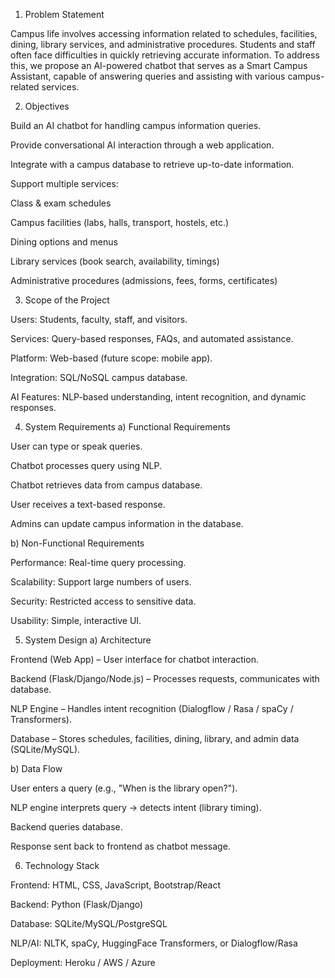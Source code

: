 1. Problem Statement

Campus life involves accessing information related to schedules, facilities, dining, library services, and administrative procedures. Students and staff often face difficulties in quickly retrieving accurate information.
To address this, we propose an AI-powered chatbot that serves as a Smart Campus Assistant, capable of answering queries and assisting with various campus-related services.

2. Objectives

Build an AI chatbot for handling campus information queries.

Provide conversational AI interaction through a web application.

Integrate with a campus database to retrieve up-to-date information.

Support multiple services:

Class & exam schedules

Campus facilities (labs, halls, transport, hostels, etc.)

Dining options and menus

Library services (book search, availability, timings)

Administrative procedures (admissions, fees, forms, certificates)

3. Scope of the Project

Users: Students, faculty, staff, and visitors.

Services: Query-based responses, FAQs, and automated assistance.

Platform: Web-based (future scope: mobile app).

Integration: SQL/NoSQL campus database.

AI Features: NLP-based understanding, intent recognition, and dynamic responses.

4. System Requirements
a) Functional Requirements

User can type or speak queries.

Chatbot processes query using NLP.

Chatbot retrieves data from campus database.

User receives a text-based response.

Admins can update campus information in the database.

b) Non-Functional Requirements

Performance: Real-time query processing.

Scalability: Support large numbers of users.

Security: Restricted access to sensitive data.

Usability: Simple, interactive UI.

5. System Design
a) Architecture

Frontend (Web App) – User interface for chatbot interaction.

Backend (Flask/Django/Node.js) – Processes requests, communicates with database.

NLP Engine – Handles intent recognition (Dialogflow / Rasa / spaCy / Transformers).

Database – Stores schedules, facilities, dining, library, and admin data (SQLite/MySQL).

b) Data Flow

User enters a query (e.g., "When is the library open?").

NLP engine interprets query → detects intent (library timing).

Backend queries database.

Response sent back to frontend as chatbot message.

6. Technology Stack

Frontend: HTML, CSS, JavaScript, Bootstrap/React

Backend: Python (Flask/Django)

Database: SQLite/MySQL/PostgreSQL

NLP/AI: NLTK, spaCy, HuggingFace Transformers, or Dialogflow/Rasa

Deployment: Heroku / AWS / Azure
